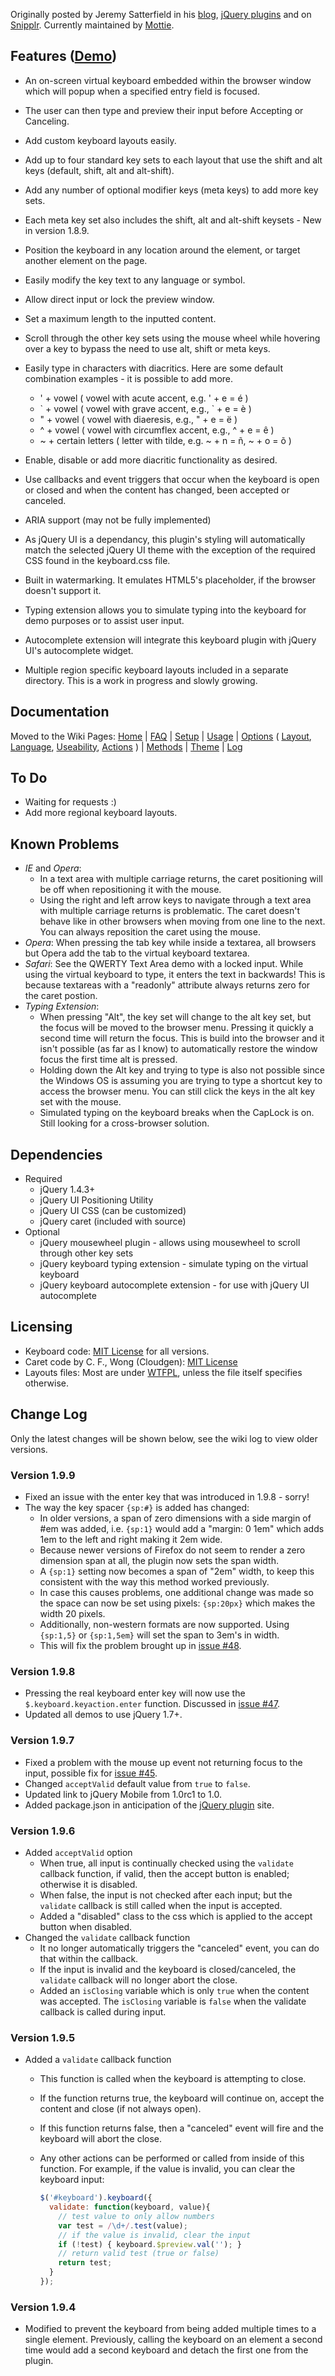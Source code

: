 Originally posted by Jeremy Satterfield in his [blog](http://jsatt.blogspot.com/2010/01/on-screen-keyboard-widget-using-jquery.html), [jQuery plugins](http://plugins.jquery.com/project/virtual_keyboard) and on [Snipplr](http://snipplr.com/view/21577/virtual-keyboard-widget/). Currently maintained by [Mottie](https://github.com/Mottie/Keyboard).

## Features ([Demo](http://mottie.github.com/Keyboard/))

* An on-screen virtual keyboard embedded within the browser window which will popup when a specified entry field is focused.
* The user can then type and preview their input before Accepting or Canceling.
* Add custom keyboard layouts easily.
* Add up to four standard key sets to each layout that use the shift and alt keys (default, shift, alt and alt-shift).
* Add any number of optional modifier keys (meta keys) to add more key sets.
* Each meta key set also includes the shift, alt and alt-shift keysets - New in version 1.8.9.
* Position the keyboard in any location around the element, or target another element on the page.
* Easily modify the key text to any language or symbol.
* Allow direct input or lock the preview window.
* Set a maximum length to the inputted content.
* Scroll through the other key sets using the mouse wheel while hovering over a key to bypass the need to use alt, shift or meta keys.
* Easily type in characters with diacritics. Here are some default combination examples - it is possible to add more.

    * ' + vowel ( vowel with acute accent, e.g. ' + e = é )
    * \` + vowel ( vowel with grave accent, e.g., \` + e = è )
    * " + vowel ( vowel with diaeresis, e.g., " + e = ë )
    * ^ + vowel ( vowel with circumflex accent, e.g., ^ + e = ê )
    * ~ + certain letters ( letter with tilde, e.g. ~ + n = ñ, ~ + o = õ )

* Enable, disable or add more diacritic functionality as desired.
* Use callbacks and event triggers that occur when the keyboard is open or closed and when the content has changed, been accepted or canceled.
* ARIA support (may not be fully implemented)
* As jQuery UI is a dependancy, this plugin's styling will automatically match the selected jQuery UI theme with the exception of the required CSS found in the keyboard.css file.
* Built in watermarking. It emulates HTML5's placeholder, if the browser doesn't support it.
* Typing extension allows you to simulate typing into the keyboard for demo purposes or to assist user input.
* Autocomplete extension will integrate this keyboard plugin with jQuery UI's autocomplete widget.
* Multiple region specific keyboard layouts included in a separate directory. This is a work in progress and slowly growing.

## Documentation

Moved to the Wiki Pages: [Home](https://github.com/Mottie/Keyboard/wiki/Home) | [FAQ](https://github.com/Mottie/Keyboard/wiki/FAQ) | [Setup](https://github.com/Mottie/Keyboard/wiki/Setup) | [Usage](https://github.com/Mottie/Keyboard/wiki/Usage) | [Options](https://github.com/Mottie/Keyboard/wiki/Options) ( [Layout](https://github.com/Mottie/Keyboard/wiki/Layout), [Language](https://github.com/Mottie/Keyboard/wiki/Language), [Useability](https://github.com/Mottie/Keyboard/wiki/Useability), [Actions](https://github.com/Mottie/Keyboard/wiki/Actions) ) | [Methods](https://github.com/Mottie/Keyboard/wiki/Methods) | [Theme](https://github.com/Mottie/Keyboard/wiki/Theme) | [Log](https://github.com/Mottie/Keyboard/wiki/Log)

## To Do

* Waiting for requests :)
* Add more regional keyboard layouts.

## Known Problems 

* *IE* and *Opera*:
    * In a text area with multiple carriage returns, the caret positioning will be off when repositioning it with the mouse.
    * Using the right and left arrow keys to navigate through a text area with multiple carriage returns is problematic. The caret doesn't behave like in other browsers when moving from one line to the next. You can always reposition the caret using the mouse.
* *Opera*: When pressing the tab key while inside a textarea, all browsers but Opera add the tab to the virtual keyboard textarea.
* *Safari*: See the QWERTY Text Area demo with a locked input. While using the virtual keyboard to type, it enters the text in backwards! This is because textareas with a "readonly" attribute always returns zero for the caret postion.
* *Typing Extension*:
    * When pressing "Alt", the key set will change to the alt key set, but the focus will be moved to the browser menu. Pressing it quickly a second time will return the focus. This is build into the browser and it isn't possible (as far as I know) to automatically restore the window focus the first time alt is pressed.
    * Holding down the Alt key and trying to type is also not possible since the Windows OS is assuming you are trying to type a shortcut key to access the browser menu. You can still click the keys in the alt key set with the mouse.
    * Simulated typing on the keyboard breaks when the CapLock is on. Still looking for a cross-browser solution.

## Dependencies
* Required
    * jQuery 1.4.3+
    * jQuery UI Positioning Utility
    * jQuery UI CSS (can be customized)
    * jQuery caret (included with source)
* Optional
    * jQuery mousewheel plugin - allows using mousewheel to scroll through other key sets
    * jQuery keyboard typing extension - simulate typing on the virtual keyboard
    * jQuery keyboard autocomplete extension - for use with jQuery UI autocomplete

## Licensing

* Keyboard code: [MIT License](http://www.opensource.org/licenses/mit-license.php) for all versions.
* Caret code by C. F., Wong (Cloudgen): [MIT License](http://www.opensource.org/licenses/mit-license.php)
* Layouts files: Most are under [WTFPL](http://sam.zoy.org/wtfpl/), unless the file itself specifies otherwise.

## Change Log

Only the latest changes will be shown below, see the wiki log to view older versions.

### Version 1.9.9

* Fixed an issue with the enter key that was introduced in 1.9.8 - sorry!
* The way the key spacer `{sp:#}` is added has changed:
  * In older versions, a span of zero dimensions with a side margin of #em was added, i.e. `{sp:1}` would add a "margin: 0 1em" which adds 1em to the left and right making it 2em wide.
  * Because newer versions of Firefox do not seem to render a zero dimension span at all, the plugin now sets the span width.
  * A `{sp:1}` setting now becomes a span of "2em" width, to keep this consistent with the way this method worked previously.
  * In case this causes problems, one additional change was made so the space can now be set using pixels: `{sp:20px}` which makes the width 20 pixels.
  * Additionally, non-western formats are now supported. Using `{sp:1,5}` or `{sp:1,5em}` will set the span to 3em's in width.
  * This will fix the problem brought up in [issue #48](https://github.com/Mottie/Keyboard/issues/48).

### Version 1.9.8

* Pressing the real keyboard enter key will now use the `$.keyboard.keyaction.enter` function. Discussed in [issue #47](https://github.com/Mottie/Keyboard/issues/47).
* Updated all demos to use jQuery 1.7+.

### Version 1.9.7

* Fixed a problem with the mouse up event not returning focus to the input, possible fix for [issue #45](https://github.com/Mottie/Keyboard/issues/45).
* Changed `acceptValid` default value from `true` to `false`.
* Updated link to jQuery Mobile from 1.0rc1 to 1.0.
* Added package.json in anticipation of the [jQuery plugin](http://plugins.jquery.com/) site.

### Version 1.9.6

* Added `acceptValid` option
  * When true, all input is continually checked using the `validate` callback function, if valid, then the accept button is enabled; otherwise it is disabled.
  * When false, the input is not checked after each input; but the `validate` callback is still called when the input is accepted.
  * Added a "disabled" class to the css which is applied to the accept button when disabled.
* Changed the `validate` callback function
  * It no longer automatically triggers the "canceled" event, you can do that within the callback.
  * If the input is invalid and the keyboard is closed/canceled, the `validate` callback will no longer abort the close.
  * Added an `isClosing` variable which is only `true` when the content was accepted. The `isClosing` variable is `false` when the validate callback is called during input.

### Version 1.9.5

* Added a `validate` callback function
  * This function is called when the keyboard is attempting to close.
  * If the function returns true, the keyboard will continue on, accept the content and close (if not always open).
  * If this function returns false, then a "canceled" event will fire and the keyboard will abort the close.
  * Any other actions can be performed or called from inside of this function. For example, if the value is invalid, you can clear the keyboard input:

    ```javascript
    $('#keyboard').keyboard({
      validate: function(keyboard, value){
        // test value to only allow numbers
        var test = /\d+/.test(value);
        // if the value is invalid, clear the input
        if (!test) { keyboard.$preview.val(''); }
        // return valid test (true or false)
        return test;
      }
    });
    ```

### Version 1.9.4

* Modified to prevent the keyboard from being added multiple times to a single element. Previously, calling the keyboard on an element a second time would add a second keyboard and detach the first one from the plugin.
